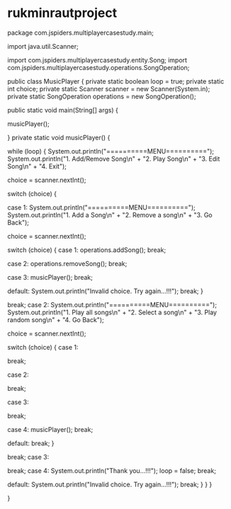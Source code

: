 # rukminrautproject
package com.jspiders.multiplayercasestudy.main;

import java.util.Scanner;

import com.jspiders.multiplayercasestudy.entity.Song; import com.jspiders.multiplayercasestudy.operations.SongOperation;

public class MusicPlayer { private static boolean loop = true; private static int choice; private static Scanner scanner = new Scanner(System.in); private static SongOperation operations = new SongOperation();

public static void main(String[] args) {

musicPlayer();

}
private static void musicPlayer() {

while (loop) { System.out.println("==========MENU=========="); System.out.println("1. Add/Remove Song\n" + "2. Play Song\n" + "3. Edit Song\n" + "4. Exit");

choice = scanner.nextInt();

switch (choice) {

case 1: System.out.println("==========MENU=========="); System.out.println("1. Add a Song\n" + "2. Remove a song\n" + "3. Go Back");

choice = scanner.nextInt();

switch (choice) {
case 1:
operations.addSong();
 break;

case 2:
 operations.removeSong();
 break;
 
case 3:
 musicPlayer();
 break;
 
default:
 System.out.println("Invalid choice. Try again...!!!");
 break;
}

break;
case 2: System.out.println("==========MENU=========="); System.out.println("1. Play all songs\n" + "2. Select a song\n" + "3. Play random song\n" + "4. Go Back");

choice = scanner.nextInt();

switch (choice) {
case 1:
 
 break;

case 2:
 
 break;
 
case 3:
 
 break;
 
case 4:
 musicPlayer();
 break;
 
default:
 break;
}

break;
case 3:

break;
case 4: System.out.println("Thank you...!!!"); loop = false; break;

default: System.out.println("Invalid choice. Try again...!!!"); break; } } }

}
